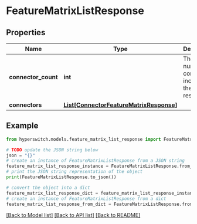 # FeatureMatrixListResponse


## Properties

Name | Type | Description | Notes
------------ | ------------- | ------------- | -------------
**connector_count** | **int** | The number of connectors included in the response | 
**connectors** | [**List[ConnectorFeatureMatrixResponse]**](ConnectorFeatureMatrixResponse.md) |  | 

## Example

```python
from hyperswitch.models.feature_matrix_list_response import FeatureMatrixListResponse

# TODO update the JSON string below
json = "{}"
# create an instance of FeatureMatrixListResponse from a JSON string
feature_matrix_list_response_instance = FeatureMatrixListResponse.from_json(json)
# print the JSON string representation of the object
print(FeatureMatrixListResponse.to_json())

# convert the object into a dict
feature_matrix_list_response_dict = feature_matrix_list_response_instance.to_dict()
# create an instance of FeatureMatrixListResponse from a dict
feature_matrix_list_response_from_dict = FeatureMatrixListResponse.from_dict(feature_matrix_list_response_dict)
```
[[Back to Model list]](../README.md#documentation-for-models) [[Back to API list]](../README.md#documentation-for-api-endpoints) [[Back to README]](../README.md)


